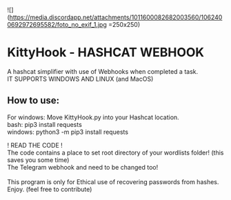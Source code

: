 ![](https://media.discordapp.net/attachments/1011600082682003560/1062400692972695582/foto_no_exif_1.jpg =250x250)

# KittyHook - HASHCAT WEBHOOK
A hashcat simplifier with use of Webhooks when completed a task. <br />
IT SUPPORTS WINDOWS AND LINUX (and MacOS)
<br />
## How to use:
For windows: Move KittyHook.py into your Hashcat location. <br />
bash: pip3 install requests <br />
windows: python3 -m pip3 install requests <br />

! READ THE CODE ! <br />
The code contains a place to set root directory of your wordlists folder! (this saves you some time) <br />
The Telegram webhook <CHAT-ID> and <BOT-TOKEN> need to be changed too! <br />
<br />
This program is only for Ethical use of recovering passwords from hashes. <br />
Enjoy. (feel free to contribute) 
